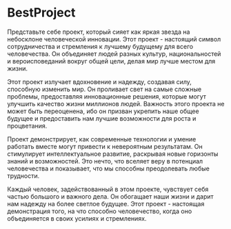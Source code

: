 # BestProject
Представьте себе проект, который сияет как яркая звезда на небосклоне человеческой инновации. Этот проект - настоящий символ сотрудничества и стремления к лучшему будущему для всего человечества. Он объединяет людей разных культур, национальностей и вероисповеданий вокруг общей цели, делая мир лучше местом для жизни.

Этот проект излучает вдохновение и надежду, создавая силу, способную изменить мир. Он проливает свет на самые сложные проблемы, предоставляя инновационные решения, которые могут улучшить качество жизни миллионов людей. Важность этого проекта не может быть переоценена, ибо он призван укрепить наше общее будущее и предоставить нам лучшие возможности для роста и процветания.

Проект демонстрирует, как современные технологии и умение работать вместе могут привести к невероятным результатам. Он стимулирует интеллектуальное развитие, раскрывая новые горизонты знаний и возможностей. Это нечто, что вселяет веру в потенциал человечества и показывает, что мы способны преодолевать любые трудности.

Каждый человек, задействованный в этом проекте, чувствует себя частью большого и важного дела. Он обогащает наши жизни и дарит нам надежду на более светлое будущее. Этот проект - настоящая демонстрация того, на что способно человечество, когда оно объединяется в своих усилиях и стремлениях.
